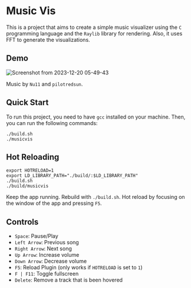 # Music Vis

This is a project that aims to create a simple music visualizer using the `C` programming language and the `Raylib` library for rendering. Also, it uses FFT to generate the visualizations.

## Demo

![Screenshot from 2023-12-20 05-49-43](https://github.com/Deezzir/MusicVis/assets/55366304/914bf3bd-9612-44af-9efd-0a7e20beec83)

Music by `Nu11` and `pilotredsun`.

## Quick Start

To run this project, you need to have `gcc` installed on your machine. Then, you can run the following commands:

```console
./build.sh
./musicvis
```

## Hot Reloading

```console
export HOTRELOAD=1
export LD_LIBRARY_PATH="./build/:$LD_LIBRARY_PATH"
./build.sh
./build/musicvis
```

Keep the app running. Rebuild with `./build.sh`. Hot reload by focusing on the window of the app and pressing `F5`.

## Controls

- `Space`: Pause/Play
- `Left Arrow`: Previous song
- `Right Arrow`: Next song
- `Up Arrow`: Increase volume
- `Down Arrow`: Decrease volume
- `F5`: Reload Plugin (only works if `HOTRELOAD` is set to `1`)
- `F | F11`: Toggle fullscreen
- `Delete`: Remove a track that is been hovered

